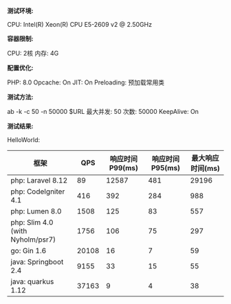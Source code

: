 **测试环境:** 

CPU: Intel(R) Xeon(R) CPU E5-2609 v2 @ 2.50GHz



**容器限制:** 

CPU: 2核
内存: 4G



**配置优化:**

PHP: 8.0
Opcache: On
JIT: On
Preloading: 预加载常用类

**测试方法:**

ab -k -c 50 -n 50000 $URL
最大并发: 50
次数: 50000
KeepAlive: On



**测试结果:**

HelloWorld:

| 框架                             | QPS   | 响应时间P99(ms) | 响应时间P95(ms) | 最大响应时间(ms) |
| -------------------------------- | ----- | --------------- | --------------- | ---------------- |
| php: Laravel 8.12                | 89    | 12587           | 481             | 29196            |
| php: CodeIgniter 4.1             | 416   | 392             | 284             | 988              |
| php: Lumen 8.0                   | 1508  | 125             | 83              | 557              |
| php: Slim 4.0 (with Nyholm/psr7) | 1756  | 106             | 75              | 297              |
| go: Gin 1.6                      | 20108 | 16              | 7               | 59               |
| java: Springboot 2.4             | 9155  | 33              | 15              | 55               |
| java: quarkus 1.12               | 37163 | 9               | 4               | 38               |

